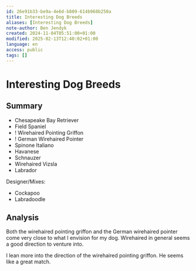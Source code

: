 ```yaml
---
id: 26e91b33-be9a-4e6d-b809-614b968b250a
title: Interesting Dog Breeds
aliases: [Interesting Dog Breeds]
note-author: Ben Jendyk
created: 2024-11-04T05:51:00+01:00
modified: 2025-02-13T12:40:02+01:00
language: en
access: public
tags: []
---
```


# Interesting Dog Breeds

## Summary

- Chesapeake Bay Retriever
- Field Spaniel
- ! Wirehaired Pointing Griffon
- ! German Wirehaired Pointer
- Spinone Italiano
- Havanese
- Schnauzer
- Wirehaired Vizsla
- Labrador

Designer/Mixes:

- Cockapoo
- Labradoodle

## Analysis

Both the wirehaired pointing griffon and the German wirehaired pointer come very close to what I envision for my dog. Wirehaired in general seems a good direction to venture into.

I lean more into the direction of the wirehaired pointing griffon. He seems like a great match.
